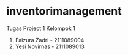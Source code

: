 # inventorimanagement
Tugas Project 1 Kelompok 1
1. Faizura Zadri - 2111089004
2. Yesi Novirnas - 2111089013
